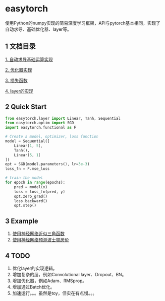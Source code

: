 # easytorch

使用Python的numpy实现的简易深度学习框架，API与pytorch基本相同，实现了自动求导、基础优化器、layer等。

## 1 文档目录

[1. 自动求导基础运算实现](./doc/1自动求导基础运算实现.md)

[2. 优化器实现](./doc/2优化器.md)

[3. 损失函数](./doc/3损失函数.md)

[4. layer的实现](./doc/3layer的实现.md)

## 2 Quick Start

``` python 
from easytorch.layer import Linear, Tanh, Sequential
from easytorch.optim import SGD
import easytorch.functional as F

# Create a model, optimizer, loss function
model = Sequential([
    Linear(1, 5),
    Tanh(),
    Linear(5, 1)
])
opt = SGD(model.parameters(), lr=3e-3)
loss_fn = F.mse_loss

# train the model
for epoch in range(epochs):
    pred = model(x)
    loss = loss_fn(pred, y)
    opt.zero_grad()
    loss.backward()
    opt.step()
```

## 3 Example

1. [使用神经网络近似三角函数](./example/FunctionApproximation.ipynb)
2. [使用神经网络预测波士顿房价](./example/Predict.ipynb)

## 4 TODO

1. 优化layer的实现逻辑。
2. 增加复杂的层，例如Convolutional layer、Dropout、BN。
3. 增加优化器，例如Adam、RMSprop。
4. 增加通过Batch优化。
5. 加速运行。。。虽然是toy，但实在有点慢。。。
